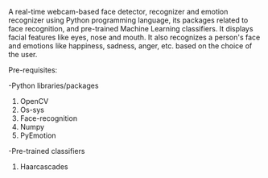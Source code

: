 A real-time webcam-based face detector, recognizer and emotion recognizer using Python programming language, its packages related to face recognition, and pre-trained Machine Learning classifiers. It displays facial features like eyes, nose and mouth. It also recognizes a person's face and emotions like happiness, sadness, anger, etc. based on the choice of the user.

Pre-requisites:
  
  -Python libraries/packages
   1. OpenCV
   2. Os-sys
   3. Face-recognition
   4. Numpy
   5. PyEmotion
   
  -Pre-trained classifiers
   1. Haarcascades
 

